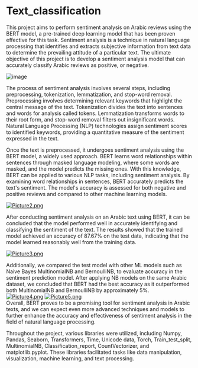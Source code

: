# Text_classification
This project aims to perform sentiment analysis on Arabic reviews using the BERT model, a pre-trained deep learning model that has been proven effective for this task. Sentiment analysis is a technique in natural language processing that identifies and extracts subjective information from text data to determine the prevailing attitude of a particular text. The ultimate objective of this project is to develop a sentiment analysis model that can accurately classify Arabic reviews as positive, or negative.


<img src="https://i.postimg.cc/FzZkg9x7/Picture1.png" alt="image" border="0">

The process of sentiment analysis involves several steps, including preprocessing, tokenization, lemmatization, and stop-word removal. Preprocessing involves determining relevant keywords that highlight the central message of the text. Tokenization divides the text into sentences and words for analysis called tokens. Lemmatization transforms words to their root form, and stop-word removal filters out insignificant words. Natural Language Processing (NLP) technologies assign sentiment scores to identified keywords, providing a quantitative measure of the sentiment expressed in the text.

Once the text is preprocessed, it undergoes sentiment analysis using the BERT model, a widely used approach. BERT learns word relationships within sentences through masked language modeling, where some words are masked, and the model predicts the missing ones. With this knowledge, BERT can be applied to various NLP tasks, including sentiment analysis. By examining word relationships in sentences, BERT accurately predicts the text's sentiment. The model's accuracy is assessed for both negative and positive reviews and compared to other machine learning models.

[![Picture2.png](https://i.postimg.cc/rFDq9Vj3/Picture2.png)](https://postimg.cc/Mv8k68hm)

After conducting sentiment analysis on an Arabic text using BERT, it can be concluded that the model performed well in accurately identifying and classifying the sentiment of the text. The results showed that the trained model achieved an accuracy of 87.67% on the test data, indicating that the model learned reasonably well from the training data. 

[![Picture3.png](https://i.postimg.cc/T3vBWf4r/Picture3.png)](https://postimg.cc/9r1L65VM)

Additionally, we compared the test model with other ML models such as Naive Bayes MultinomialNB and BernoulliNB, to evaluate accuracy in the sentiment prediction model. After applying NB models on the same Arabic dataset, we concluded that BERT had the best accuracy as it outperformed both MultinomialNB and BernoulliNB by approximately 5%. 
<br/>
[![Picture4.png](https://i.postimg.cc/8kJ1Rkt3/Picture4.png)](https://postimg.cc/Bt39s3Wc)
[![Picture5.png](https://i.postimg.cc/kg9qPQq3/Picture5.png)](https://postimg.cc/0btLpJzc)
<br/>
Overall, BERT proves to be a promising tool for sentiment analysis in Arabic texts, and we can expect even more advanced techniques and models to further enhance the accuracy and effectiveness of sentiment analysis in the field of natural language processing.


Throughout the project, various libraries were utilized, including Numpy, Pandas, Seaborn, Transformers, Time, Unicode data, Torch, Train_test_split, MultinomialNB, Classification_report, CountVectorizer, and matplotlib.pyplot. These libraries facilitated tasks like data manipulation, visualization, machine learning, and text processing.




